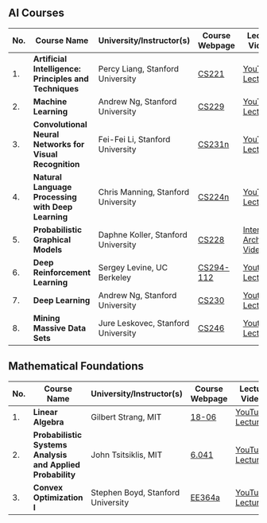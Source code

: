 ## AI Courses

| No. | Course Name | University/Instructor(s) | Course Webpage | Lecture Videos | Year |
| ---- | ----------------------------------------------------- | ---------------------------------------------- | ------------------------------------------------------------ | ------------------------------------------------------------ | --------------- |
| 1. | **Artificial Intelligence: Principles and Techniques** | Percy Liang, Stanford University | [CS221](http://web.stanford.edu/class/cs221/) | [YouTube-Lectures](https://www.youtube.com/playlist?list=PLVulhINWRk9GBHV61MTf1ZzaFCcgkszMK) | 2018 |
| 2. | **Machine Learning** | Andrew Ng, Stanford University | [CS229](http://cs229.stanford.edu/) | [YouTube-Lectures](https://www.youtube.com/playlist?list=PLoRl3Ht4JOcdU872GhiYWf6jwrk_SNhz9) | 2008 |
| 3. | **Convolutional Neural Networks for Visual Recognition** | Fei-Fei Li, Stanford University | [CS231n](http://cs231n.stanford.edu/) | [YouTube-Lectures](https://www.youtube.com/playlist?list=PL3FW7Lu3i5JvHM8ljYj-zLfQRF3EO8sYv) | 2017 |
| 4. | **Natural Language Processing with Deep Learning** | Chris Manning, Stanford University | [CS224n](http://web.stanford.edu/class/cs224n/) | [YouTube-Lectures](https://www.youtube.com/playlist?list=PLqdrfNEc5QnuV9RwUAhoJcoQvu4Q46Lja) | 2017 |
| 5. | **Probabilistic Graphical Models** | Daphne Koller, Stanford University | [CS228](https://cs228.stanford.edu/) | [Internet-Archive-Videos](https://archive.org/details/academictorrents_e74f08f0fc699e84a9eb046309727d07d80171c5) | 2013 |
| 6. | **Deep Reinforcement Learning** | Sergey Levine, UC Berkeley | [CS294-112](http://rail.eecs.berkeley.edu/deeprlcourse/) | [Youtube-Lectures](https://www.youtube.com/playlist?list=PLkFD6_40KJIxJMR-j5A1mkxK26gh_qg37) | 2018 |
| 7. | **Deep Learning** | Andrew Ng, Stanford University | [CS230](https://cs230.stanford.edu/) | [Youtube-Lectures](https://www.youtube.com/channel/UCcIXc5mJsHVYTZR1maL5l9w/playlists) | 2017 |
| 8. | **Mining Massive Data Sets** | Jure Leskovec, Stanford University | [CS246](http://web.stanford.edu/class/cs246/) | [Youtube-Lectures](https://www.youtube.com/playlist?list=PLLssT5z_DsK9JDLcT8T62VtzwyW9LNepV) | 2016 |

## Mathematical Foundations

| No. | Course Name | University/Instructor(s) | Course Webpage | Lecture Videos | Year |
| ---- | ----------------------------------------------------- | ---------------------------------------------- | ------------------------------------------------------------ | ------------------------------------------------------------ | --------------- |
| 1. | **Linear Algebra** | Gilbert Strang, MIT | [18-06](https://ocw.mit.edu/courses/mathematics/18-06-linear-algebra-spring-2010/) | [YouTube-Lectures](https://www.youtube.com/playlist?list=PLE7DDD91010BC51F8) | 2018 |
| 2. | **Probabilistic Systems Analysis and Applied Probability** | John Tsitsiklis, MIT | [6.041](https://ocw.mit.edu/courses/electrical-engineering-and-computer-science/6-041-probabilistic-systems-analysis-and-applied-probability-fall-2010/) | [YouTube-Lectures](https://www.youtube.com/playlist?list=PLUl4u3cNGP61MdtwGTqZA0MreSaDybji8) | 2008 |
| 3. | **Convex Optimization I** | Stephen Boyd, Stanford University | [EE364a](http://web.stanford.edu/class/ee364a/) | [YouTube-Lectures](https://www.youtube.com/playlist?list=PL3940DD956CDF0622) | 2008 |

